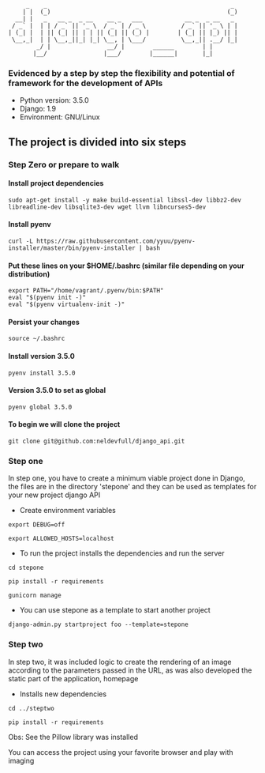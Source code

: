 ```shell
     _    _                                                    _
    | |  (_)                                                  (_)
  __| |   _   __ _  _ __    __ _   ___            __ _  _ __   _
 / _` |  | | / _` || '_ \  / _` | / _ \          / _` || '_ \ | |
| (_| |  | || (_| || | | || (_| || (_) |        | (_| || |_) || |
 \__,_|  | | \__,_||_| |_| \__, | \___/          \__,_|| .__/ |_|
        _/ |                __/ |        ______        | |
       |__/                |___/        |______|       |_|

```
### Evidenced by a step by step the flexibility and potential of framework for the development of APIs

* Python version: 3.5.0
* Django: 1.9
* Environment: GNU/Linux

## The project is divided into six steps

### Step Zero or prepare to walk

#### Install project dependencies
```shell
sudo apt-get install -y make build-essential libssl-dev libbz2-dev libreadline-dev libsqlite3-dev wget llvm libncurses5-dev
```

#### Install pyenv
```shell
curl -L https://raw.githubusercontent.com/yyuu/pyenv-installer/master/bin/pyenv-installer | bash
```

#### Put these lines on your $HOME/.bashrc (similar file depending on your distribution)
```shell
export PATH="/home/vagrant/.pyenv/bin:$PATH"
eval "$(pyenv init -)"
eval "$(pyenv virtualenv-init -)"
```

#### Persist your changes
```shell
source ~/.bashrc
```
#### Install version 3.5.0
```shell
pyenv install 3.5.0
```
#### Version 3.5.0 to set as global
```shell
pyenv global 3.5.0
```

#### To begin we will clone the project
```shell
git clone git@github.com:neldevfull/django_api.git
```

### Step one
In step one, you have to create a minimum viable project done in Django, the files are in the directory 'stepone' and they can be used as templates for your new project django API

* Create environment variables

```shell
export DEBUG=off
```

```shell
export ALLOWED_HOSTS=localhost
```

* To run the project installs the dependencies and run the server

```shell
cd stepone
```
```shell
pip install -r requirements
```
```shell
gunicorn manage
```

* You can use stepone as a template to start another project

```shell
django-admin.py startproject foo --template=stepone
```

### Step two
In step two, it was included logic to create the rendering of an image according to the parameters passed in the URL, as was also developed the static part of the application, homepage

* Installs new dependencies

```shell
cd ../steptwo
```
```shell
pip install -r requirements
```
Obs: See the Pillow library was installed

You can access the project using your favorite browser and play with imaging